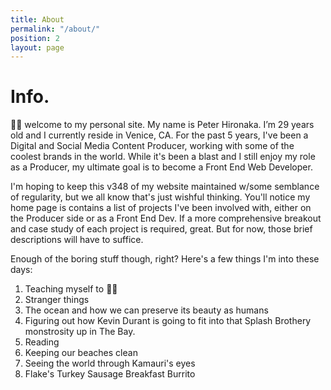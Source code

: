 ```yaml
---
title: About
permalink: "/about/"
position: 2
layout: page
---
```


# Info.

👋🏽  welcome to my personal site. My name is Peter Hironaka. I’m 29 years old and I currently reside in Venice, CA. For the past 5 years, I've been a Digital and Social Media Content Producer, working with some of the coolest brands in the world. While it's been a blast and I still enjoy my role as a Producer, my ultimate goal is to become a Front End Web Developer.

I'm hoping to keep this v348 of my website maintained w/some semblance of regularity, but we all know that's just wishful thinking. You'll notice my home page is contains a list of projects I've been involved with, either on the Producer side or as a Front End Dev. If a more comprehensive breakout and case study of each project is required, great. But for now, those brief descriptions will have to suffice.

Enough of the boring stuff though, right? Here's a few things I'm into these days:

1. Teaching myself to 🏄🏽
2. Stranger things
3. The ocean and how we can preserve its beauty as humans
4. Figuring out how Kevin Durant is going to fit into that Splash Brothery monstrosity up in The Bay.
5. Reading
6. Keeping our beaches clean
7. Seeing the world through Kamauri's eyes
8. Flake's Turkey Sausage Breakfast Burrito

